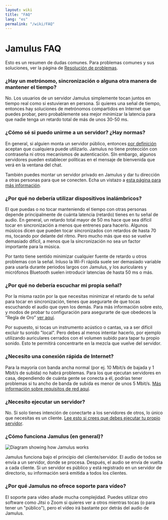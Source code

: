 ```yaml
---
layout: wiki
title: "FAQ"
lang: "es"
permalink: "/wiki/FAQ"
---
```


# Jamulus FAQ

Esto es un resumen de dudas comunes. Para problemas comunes y sus soluciones, ver la página de [Resolución de problemas](/wiki/Client-Troubleshooting).


### ¿Hay un metrónomo, sincronización o alguna otra manera de mantener el tiempo?

No. Los usuarios de un servidor Jamulus simplemente tocan juntos en tiempo real como si estuvieran en persona. Si quieres una señal de tiempo, entonces hay soluciones de metrónomos compartidos en Internet que puedes probar, pero probablemente sea mejor minimizar la latencia para que nadie tenga un retardo total de más de unos 30-50 ms.

### ¿Cómo sé si puedo unirme a un servidor? ¿Hay normas?

En general, si alguien monta un servidor público, entonces [por definición](/wiki/Choosing-a-Server-Type) aceptan que cualquiera puede utilizarlo. Jamulus no tiene protección con contraseña ni otros mecanismos de autenticación. SIn embargo, algunos servidores pueden establecer políticas en el mensaje de bienvenida que verá en la ventana del chat.

También puedes montar un servidor privado en Jamulus y dar tu dirección a otras personas para que se conecten. Echa un vistazo a [esta página para más información](/wiki/Running-a-Server).

### ¿Por qué no debería utilizar dispositivos inalámbricos?

El que puedas o no tocar manteniendo el tiempo con otras personas depende principalmente de cuánta latencia (retardo) tienes en tu señal de audio. En general, un retardo total mayor de 50 ms hace que sea difícil tocar en sincronización a menos que entrenes para hacerlo. Algunos músicos dicen que pueden tocar sincronizados con retardos de hasta 70 ms, tocando por delante del ritmo. Pero mucho más que eso se vuelve demasiado difícil, a menos que la sincronización no sea un factor importante para la música.

Por tanto tiene sentido minimizar cualquier fuente de retardo u otros problemas con la señal. Inluso la Wi-Fi rápida suele ser demasiado variable para usarla durante periodos largos con Jamulus, y los auriculares y micrófonos Bluetooth suelen introducir latencias de hasta 50 ms o más.

### ¿Por qué no debería escuchar mi propia señal?

Por la misma razón por la que necesitas minimizar el retardo de tu señal para tocar en sincronización, tienes que asegurarte de que tocas escuchando el audio que oyen los demás. Para más información sobre esto, y modos de probar tu configuración para asegurarte de que obedeces la “Regla de Oro” [ver aquí](/wiki/Client-Troubleshooting).

Por supuesto, si tocas un instrumento acústico o cantas, va a ser difícil excluir tu sonido "local". Pero debes al menos intentar hacerlo, por ejemplo utilizando auriculares cerrados con el volumen subido para tapar tu propio sonido. Esto te permitirá concentrarte en la mezcla que vuelve del servidor.

### ¿Necesito una conexión rápida de Internet?

Para la mayoría con banda ancha normal (por ej. 10 Mbit/s de bajada y 1 Mbit/s de subida) no habrá problemas. Para los que ejecutan servidores en casa, dependiendo de cuánta gente se conecta a él, podrías tener problemas si tu ancho de banda de subida es menor de unos 5 Mbit/s. [Más información sobre requisitos de red aquí](/wiki/Network-Requirements).

### ¿Necesito ejecutar un servidor?

No. Si solo tienes intención de conectarte a los servidores de otros, lo único que necesitas es un cliente. [Lee esto si crees que debes ejecutar tu propio servidor](/wiki/Running-a-Server).

### ¿Cómo funciona Jamulus (en general)?

<img src="{{site.url}}assets/img/es-screenshots/diagram-overview.png" loading="lazy" alt="Diagram showing how Jamulus works">



Jamulus funciona bajo el principio del cliente/servidor. El audio de todos se envía a un servidor, donde se procesa. Después, el audio se envía de vuelta a cada cliente. Si un servidor es público y está registrado en un servidor de directorio, su información será emitida a todos los clientes.

### ¿Por qué Jamulus no ofrece soporte para vídeo?

El soporte para vídeo añade mucha complejidad. Puedes utilizar otro software como Jitsi o Zoom si quieres ver a otros mientras tocas (o para tener un "público"), pero el vídeo irá bastante por detrás del audio de Jamulus.
